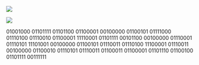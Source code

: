 ![](https://komarev.com/ghpvc/?username=LittleNoqz&color=red&style=for-the-badge)

![](https://img.shields.io/badge/My%20Discord-Prodi%20The%20Cat%230001-red)

01001000 01101111 01101100 01100001 00100000 01100101 01111000 01110100 01110010 01100001 11110001 01101111 00101100 00100000 01110001 01110101 11101001 00100000 01100101 01110011 01110100 11100001 01110011 00100000 01100010 01110101 01110011 01100011 01100001 01101110 01100100 01101111 00111111
